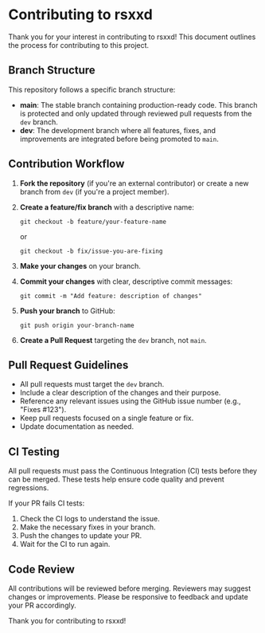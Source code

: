 # Contributing to rsxxd

Thank you for your interest in contributing to rsxxd! This document outlines the process for contributing to this project.

## Branch Structure

This repository follows a specific branch structure:

- **main**: The stable branch containing production-ready code. This branch is protected and only updated through reviewed pull requests from the `dev` branch.
- **dev**: The development branch where all features, fixes, and improvements are integrated before being promoted to `main`.

## Contribution Workflow

1. **Fork the repository** (if you're an external contributor) or create a new branch from `dev` (if you're a project member).

2. **Create a feature/fix branch** with a descriptive name:
   ```
   git checkout -b feature/your-feature-name
   ```
   or
   ```
   git checkout -b fix/issue-you-are-fixing
   ```

3. **Make your changes** on your branch.

4. **Commit your changes** with clear, descriptive commit messages:
   ```
   git commit -m "Add feature: description of changes"
   ```

5. **Push your branch** to GitHub:
   ```
   git push origin your-branch-name
   ```

6. **Create a Pull Request** targeting the `dev` branch, not `main`.

## Pull Request Guidelines

- All pull requests must target the `dev` branch.
- Include a clear description of the changes and their purpose.
- Reference any relevant issues using the GitHub issue number (e.g., "Fixes #123").
- Keep pull requests focused on a single feature or fix.
- Update documentation as needed.

## CI Testing

All pull requests must pass the Continuous Integration (CI) tests before they can be merged. These tests help ensure code quality and prevent regressions.

If your PR fails CI tests:
1. Check the CI logs to understand the issue.
2. Make the necessary fixes in your branch.
3. Push the changes to update your PR.
4. Wait for the CI to run again.

## Code Review

All contributions will be reviewed before merging. Reviewers may suggest changes or improvements. Please be responsive to feedback and update your PR accordingly.

Thank you for contributing to rsxxd!